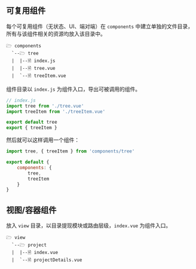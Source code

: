 ## 可复用组件

每个可复用组件（无状态、UI、端对端）在 `components` 中建立单独的文件目录，所有与该组件相关的资源均放入该目录中。

```
🗁 components
  `--🗁 tree
  |  |--🗎 index.js
  |  |--🗎 tree.vue
  |  `--🗎 treeItem.vue
```

组件目录以 `index.js` 为组件入口，导出可被调用的组件。

```js
// index.js
import tree from './tree.vue'
import treeItem from './treeItem.vue'

export default tree
export { treeItem }
```

然后就可以这样调用一个组件：

```js
import tree, { treeItem } from 'components/tree'

export default {
    components: {
        tree,
        treeItem
    }
}
```

## 视图/容器组件

放入 `view` 目录，以目录提现模块或路由层级，`index.vue` 为组件入口。

```
🗁 view
  `--🗁 project
  |  |--🗎 index.vue
  |  `--🗎 projectDetails.vue
```
